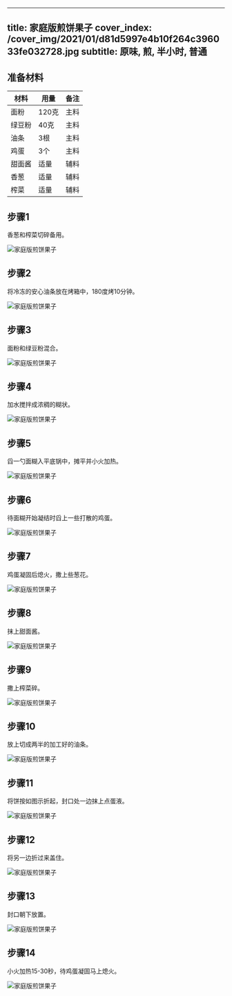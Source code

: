 
---
title: 家庭版煎饼果子
cover_index: /cover_img/2021/01/d81d5997e4b10f264c396033fe032728.jpg
subtitle: 原味, 煎, 半小时, 普通
---

## 准备材料

| 材料     | 用量 | 备注|
| ------- | ----- | --- |
| 面粉 | 120克| 主料 |
| 绿豆粉 | 40克| 主料 |
| 油条 | 3根| 主料 |
| 鸡蛋 | 3个| 主料 |
| 甜面酱 | 适量| 辅料 |
| 香葱 | 适量| 辅料 |
| 榨菜 | 适量| 辅料 |

## 步骤1

香葱和榨菜切碎备用。

![家庭版煎饼果子](https://i8.meishichina.com/attachment/recipe/201010/201010010829521.JPG?x-oss-process=style/p320) 

## 步骤2

将冷冻的安心油条放在烤箱中，180度烤10分钟。

![家庭版煎饼果子](https://i8.meishichina.com/attachment/recipe/201010/201010010830178.JPG?x-oss-process=style/p320) 

## 步骤3

面粉和绿豆粉混合。

![家庭版煎饼果子](https://i8.meishichina.com/attachment/recipe/201010/201010010830376.JPG?x-oss-process=style/p320) 

## 步骤4

加水搅拌成浓稠的糊状。

![家庭版煎饼果子](https://i8.meishichina.com/attachment/recipe/201010/201010010831300.JPG?x-oss-process=style/p320) 

## 步骤5

舀一勺面糊入平底锅中，摊平并小火加热。

![家庭版煎饼果子](https://i8.meishichina.com/attachment/recipe/201010/201010010831439.JPG?x-oss-process=style/p320) 

## 步骤6

待面糊开始凝结时舀上一些打散的鸡蛋。

![家庭版煎饼果子](https://i8.meishichina.com/attachment/recipe/201010/201010010831582.JPG?x-oss-process=style/p320) 

## 步骤7

鸡蛋凝固后熄火，撒上些葱花。

![家庭版煎饼果子](https://i8.meishichina.com/attachment/recipe/201010/201010010832190.JPG?x-oss-process=style/p320) 

## 步骤8

抹上甜面酱。

![家庭版煎饼果子](https://i8.meishichina.com/attachment/recipe/201010/201010010832288.JPG?x-oss-process=style/p320) 

## 步骤9

撒上榨菜碎。

![家庭版煎饼果子](https://i8.meishichina.com/attachment/recipe/201010/201010010832582.JPG?x-oss-process=style/p320) 

## 步骤10

放上切成两半的加工好的油条。

![家庭版煎饼果子](https://i8.meishichina.com/attachment/recipe/201010/201010010833096.JPG?x-oss-process=style/p320) 

## 步骤11

将饼按如图示折起，封口处一边抹上点蛋液。

![家庭版煎饼果子](https://i8.meishichina.com/attachment/recipe/201010/201010010833247.JPG?x-oss-process=style/p320) 

## 步骤12

将另一边折过来盖住。

![家庭版煎饼果子](https://i8.meishichina.com/attachment/recipe/201010/201010010833342.JPG?x-oss-process=style/p320) 

## 步骤13

封口朝下放置。

![家庭版煎饼果子](https://i8.meishichina.com/attachment/recipe/201010/201010010833481.JPG?x-oss-process=style/p320) 

## 步骤14

小火加热15-30秒，待鸡蛋凝固马上熄火。

![家庭版煎饼果子](https://i8.meishichina.com/attachment/recipe/201010/201010010834045.JPG?x-oss-process=style/p320) 

